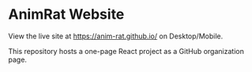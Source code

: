 # AnimRat Website

View the live site at https://anim-rat.github.io/ on Desktop/Mobile.

This repository hosts a one-page React project as a GitHub organization page.